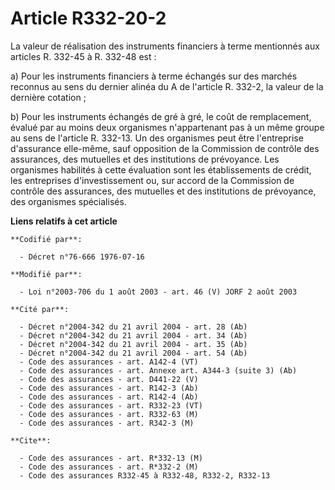 # Article R332-20-2

La valeur de réalisation des instruments financiers à terme mentionnés aux articles R. 332-45 à R. 332-48 est :

a) Pour les instruments financiers à terme échangés sur des marchés reconnus au sens du dernier alinéa du A de l'article R.
332-2, la valeur de la dernière cotation ;

b) Pour les instruments échangés de gré à gré, le coût de remplacement, évalué par au moins deux organismes n'appartenant pas
à un même groupe au sens de l'article R. 332-13. Un des organismes peut être l'entreprise d'assurance elle-même, sauf
opposition de la Commission de contrôle des assurances, des mutuelles et des institutions de prévoyance. Les organismes
habilités à cette évaluation sont les établissements de crédit, les entreprises d'investissement ou, sur accord de la
Commission de contrôle des assurances, des mutuelles et des institutions de prévoyance, des organismes spécialisés.

**Liens relatifs à cet article**

	**Codifié par**:

	  - Décret n°76-666 1976-07-16

	**Modifié par**:

	  - Loi n°2003-706 du 1 août 2003 - art. 46 (V) JORF 2 août 2003

	**Cité par**:

	  - Décret n°2004-342 du 21 avril 2004 - art. 28 (Ab)
	  - Décret n°2004-342 du 21 avril 2004 - art. 34 (Ab)
	  - Décret n°2004-342 du 21 avril 2004 - art. 35 (Ab)
	  - Décret n°2004-342 du 21 avril 2004 - art. 54 (Ab)
	  - Code des assurances - art. A142-4 (VT)
	  - Code des assurances - art. Annexe art. A344-3 (suite 3) (Ab)
	  - Code des assurances - art. D441-22 (V)
	  - Code des assurances - art. R142-3 (Ab)
	  - Code des assurances - art. R142-4 (Ab)
	  - Code des assurances - art. R332-23 (VT)
	  - Code des assurances - art. R332-63 (M)
	  - Code des assurances - art. R342-3 (M)

	**Cite**:

	  - Code des assurances - art. R*332-13 (M)
	  - Code des assurances - art. R*332-2 (M)
	  - Code des assurances R332-45 à R332-48, R332-2, R332-13
